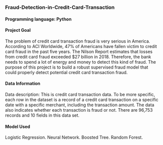 ### Fraud-Detection-in-Credit-Card-Transaction
#### Programming language: Python
#### Project Goal
The problem of credit card transaction fraud is very serious in America. According to ACI Worldwide, 47% of Americans have fallen victim to credit card fraud in the past five years. The Nilson Report estimates that losses from credit card fraud exceeded $27 billion in 2018. Therefore, the bank needs to spend a lot of energy and money to detect this kind of fraud. The purpose of this project is to build a robust supervised fraud model that could properly detect potential credit card transaction fraud.
#### Data Information
Data description: This is credit card transaction data. To be more specific, each row in the dataset is a record of a credit card transaction on a specific date with a specific merchant, including the transaction amount. The data also indicates whether each transaction is fraud or not.
There are 96,753 records and 10 fields in this data set.
#### Model Used
Logistic Regression. Neural Network. Boosted Tree. Random Forest.
